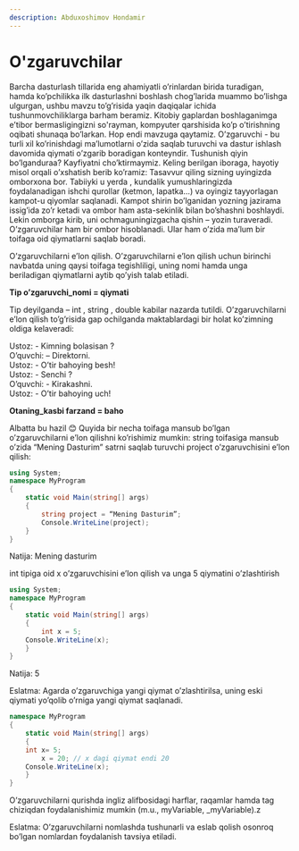 ```yaml
---
description: Abduxoshimov Hondamir
---
```


# O'zgaruvchilar

Barcha dasturlash tillarida eng ahamiyatli o’rinlardan birida turadigan, hamda ko’pchilikka ilk dasturlashni boshlash chog’larida muammo bo’lishga ulgurgan, ushbu mavzu to’g’risida yaqin daqiqalar ichida tushunmovchiliklarga barham beramiz. Kitobiy gaplardan boshlaganimga e’tibor bermasligingizni so'rayman, kompyuter qarshisida ko’p o’tirishning oqibati shunaqa bo’larkan. Hop endi mavzuga qaytamiz. O’zgaruvchi - bu turli xil ko’rinishdagi ma’lumotlarni o’zida saqlab turuvchi va dastur ishlash davomida qiymati o’zgarib boradigan konteyndir. Tushunish qiyin bo’lganduraa? Kayfiyatni cho’ktirmaymiz. Keling berilgan iboraga, hayotiy misol orqali o’xshatish berib ko’ramiz: Tasavvur qiling sizning uyingizda omborxona bor. Tabiiyki u yerda , kundalik yumushlaringizda foydalanadigan ishchi qurollar (ketmon, lapatka...) va oyingiz tayyorlagan kampot-u qiyomlar saqlanadi. Kampot shirin bo’lganidan yozning jazirama issig’ida zo’r ketadi va ombor ham asta-sekinlik bilan bo’shashni boshlaydi. Lekin omborga kirib, uni ochmaguningizgacha qishin – yozin turaveradi. O’zgaruvchilar ham bir ombor hisoblanadi. Ular ham o’zida ma’lum bir toifaga oid qiymatlarni saqlab boradi.

O’zgaruvchilarni e’lon qilish. O’zgaruvchilarni e’lon qilish uchun birinchi navbatda uning qaysi toifaga tegishliligi, uning nomi hamda unga beriladigan qiymatlarni aytib qo’yish talab etiladi.

**Tip o’zgaruvchi\_nomi = qiymati**

Tip deyilganda – int , string , double kabilar nazarda tutildi. O’zgaruvchilarni e’lon qilish to’g’risida gap ochilganda maktablardagi bir holat ko’zimning oldiga kelaveradi:&#x20;

Ustoz: - Kimning bolasisan ? \
O’quvchi: – Direktorni. \
Ustoz: - O’tir bahoying besh!\
Ustoz: - Senchi ? \
O’quvchi: - Kirakashni. \
Ustoz: - O’tir bahoying uch!

**Otaning\_kasbi farzand = baho**

Albatta bu hazil 😊 Quyida bir necha toifaga mansub bo’lgan o’zgaruvchilarni e’lon qilishni ko’rishimiz mumkin: string toifasiga mansub o’zida “Mening Dasturim” satrni saqlab turuvchi project o’zgaruvchisini e’lon qilish:

```csharp
using System;
namespace MyProgram
{
    static void Main(string[] args)
    {
        string project = “Mening Dasturim”;		
        Console.WriteLine(project);	
    }
}
```

Natija: Mening dasturim

int tipiga oid x o’zgaruvchisini e’lon qilish va unga 5 qiymatini o’zlashtirish

```csharp
using System;
namespace MyProgram
{
    static void Main(string[] args)
    {
        int x = 5;
	Console.WriteLine(x);
    }
}
```

Natija: 5

Eslatma: Agarda o’zgaruvchiga yangi qiymat o’zlashtirilsa, uning eski qiymati yo’qolib o’rniga yangi qiymat saqlanadi.

```csharp
namespace MyProgram
{
    static void Main(string[] args)
    {
	int x= 5;
        x = 20; // x dagi qiymat endi 20
	Console.WriteLine(x);
    }
}
```

O’zgaruvchilarni qurishda ingliz alifbosidagi harflar, raqamlar hamda tag chiziqdan foydalanishimiz mumkin (m.u., myVariable, \_myVariable).z

Eslatma: O’zgaruvchilarni nomlashda tushunarli va eslab qolish osonroq bo’lgan nomlardan foydalanish tavsiya etiladi.
